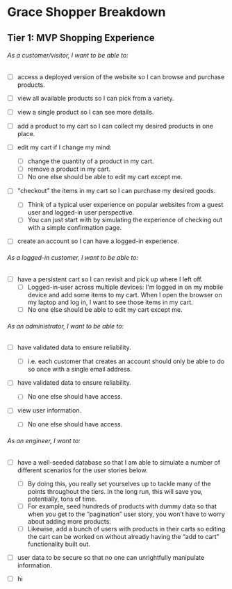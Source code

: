# Grace Shopper Breakdown

## Tier 1: MVP Shopping Experience

###### As a customer/visitor, I want to be able to:

- [ ] access a deployed version of the website so I can browse and purchase products.

- [ ] view all available products so I can pick from a variety.

- [ ] view a single product so I can see more details.

- [ ] add a product to my cart so I can collect my desired products in one place.

- [ ] edit my cart if I change my mind:

  - [ ] change the quantity of a product in my cart.
  - [ ] remove a product in my cart.
  - [ ] No one else should be able to edit my cart except me.

- [ ] "checkout" the items in my cart so I can purchase my desired goods.

  - [ ] Think of a typical user experience on popular websites from a guest user and logged-in user perspective.
  - [ ] You can just start with by simulating the experience of checking out with a simple confirmation page.

- [ ] create an account so I can have a logged-in experience.

###### As a logged-in customer, I want to be able to:

- [ ] have a persistent cart so I can revisit and pick up where I left off.
  - [ ] Logged-in-user across multiple devices: I'm logged in on my mobile device and add some items to my cart. When I open the browser on my laptop and log in, I want to see those items in my cart.
  - [ ] No one else should be able to edit my cart except me.

###### As an administrator, I want to be able to:

- [ ] have validated data to ensure reliability.

  - [ ] i.e. each customer that creates an account should only be able to do so once with a single email address.

- [ ] have validated data to ensure reliability.

  - [ ] No one else should have access.

- [ ] view user information.

  - [ ] No one else should have access.

###### As an engineer, I want to:

- [ ] have a well-seeded database so that I am able to simulate a number of different scenarios for the user stories below.

  - [ ] By doing this, you really set yourselves up to tackle many of the points throughout the tiers. In the long run, this will save you, potentially, tons of time.
  - [ ] For example, seed hundreds of products with dummy data so that when you get to the “pagination” user story, you won’t have to worry about adding more products.
  - [ ] Likewise, add a bunch of users with products in their carts so editing the cart can be worked on without already having the “add to cart” functionality built out.

- [ ] user data to be secure so that no one can unrightfully manipulate information.

- [ ] hi
